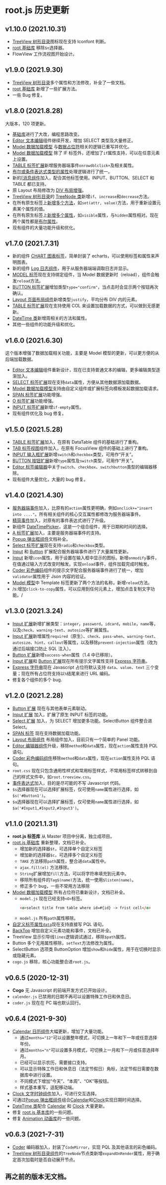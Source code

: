 # root.js 历史更新

## v1.10.0 (2021.10.31)

* [TreeView 树形目录](/root.js/treeview.md)图标现在支持 Iconfont 判断。
* [root 基础库](/root.js/root.md) 移除`$n`选择器。
* FlowView 工作流视图开始设计。

## v1.9.0 (2021.9.30)

* [TreeView 树形目录](/root.js/treeview.md)多个属性和方法修改，补全了一些文档。
* [root 基础库](/root.js/root.md) 新增了一些扩展方法。
* 一些 Bug 修复。

## v1.8.0 (2021.8.28)

大版本，120 项更新。

* [基础库](/root.js/root.md)进行了大改，编程思路改变。
* [Editor 文本编辑](/root.js/editor.md)组件继续开发，增加 SELECT 类型及大量修正。
* [Model 数据加载模型](/root.js/model.md) 与[数据占位符](/root.js/holder.md)相关的逻辑已重写并优化。
* [Model 数据加载模型](/root.js/model.md) 除了 IF 标签外，还增加了`if`属性支持，可以在任意元素上设置。
* [TABLE 标签扩展](/root.js/table.md)新增服务器端事件`onrowdblclick+`及相关属性。
* [布尔或条件表达式类型的属性](/root.js/boolean.md)处理逻辑进行了统一。
* 新的[[消息组件](/root.js/animation.md)加入，配合其他标签使用。INPUT、BUTTON、SELECT 和 TABLE 都已支持。
* 原 Layout 布局修改为 [DIV 布局增强](/root.js/div.md)。
* [TreeView 树形目录](/root.js/treeview.md)的 [TreeNode 类](/root.js/treenode.md)新增`if`、`increase`和`decrease`方法。
* 在所有原生标签上[新增多个方法](/root.js/root.md)，如`set(attr, value)`方法，用于重新设置元素某个属性的值。
* 在所有原生标签上[新增多个属性](/root.js/root.md)，如`visible`属性，与`hidden`属性相对。现在两个属性都是[布尔属性](/root.js/boolean.md)。
* 现有组件的大量功能升级和优化。

## v1.7.0 (2021.7.31)

* 新的组件 [CHART 图表标签](/root.js/chart.md)，简单封装了 echarts，可以使用标签和属性来声明图表。
* 新的组件 [Log 日志组件](/root.js/log.md)，用于从服务器端端调取日志并显示。
* [MODEL 标签](/root.js/model.md)现在支持绑定组件，当 Model 数据更新时（reload），组件会触发`reload`方法。
* [BUTTON 标签扩展](/root.js/button.md)增加类型`type="confirm"`，当点击时会显示两个按钮再次确认。
* [Layout 页面布局组件](/root.js/layout.md)新增类型`justify`，平均分布 DIV 内的元素。
* [TABLE 标签扩展](/root.js/table.md)现在支持使用 COL 来设置加载数据的方式，可以做到无感更新。
* [DateTime 类](/root.js/datetime.md)新增周相关的方法和属性。
* 其他一些组件的功能升级和优化。

## v1.6.0 (2021.6.30)

这个版本增强了数据加载相关功能，主要是 Model 模型的更新，可以更方便的从后端加载数据。

* [Editor 文本编辑](/root.js/editor.md)组件重新设计，现在已支持普通文本的编辑，更多编辑类型逐渐加入。
* [SELECT 标签扩展](/root.js/select.md)现在支持`data`属性，方便从其他数据源加载数据。
* [Model 数据加载模型](/root.js/model.md)支持由自定义组件或扩展标签向模板发起数据加载请求。
* [SPAN 标签扩展](/root.js/model.md)功能增强。
* [O 标签扩展](/root.js/model.md)功能增强。
* [INPUT 标签扩展](/root.js/input.md)新增`if-empty`属性。
* 现有组件优化及 bug 修复。

## v1.5.0 (2021.5.28)

* [TABLE 标签扩展](/root.js/table.md)加入，在原有 DataTable 组件的基础进行了重构。
* [TAB 标签视图](/root.js/tab.md)组件加入，在原有 FocusView 组件的基础上进行了重构。
* [INPUT 输入框扩展](/root.js/input.md)新增`switch`和`checkbox`类型，可用作“开关”。
* [BUTTON 按钮扩展](/root.js/button.md)新增`type`属性及`switch`类型，可用作“开关”。
* [Editor 标签编辑器](/root.js/editor.md)中关于`switch`、`checkbox`、`switchbutton`类型的编辑器移除。
* 现有组件大量优化，大量的 bug 修复。

## v1.4.0 (2021.4.30)

* [服务器端事件](/root.js/server.md)加入，比原有的`action`属性更明确，例如`onclick+="insert into ...."`。所有相关组件的核心交互属性都修改为服务器端事件。
* [精简事件](/root.js/event.md)加入，对原有的事件表达式进行了升级。
* 新组件 [DateTimePicker](/root.js/datetimepicker.md)，这是一个组合组件，用于日期和时间的选择。
* [A 标签扩展](/root.js/anchor.md)加入，主要是服务器端事件的支持。
* [Popup 弹出框组件](/root.js/popup.md)文档补全。
* [Select 标签扩展](/root.js/select.md)现在支持`radio`和`checkbox`类型。
* [Input](/root.js/input.md) 和 [Button](/root.js/button.md) 扩展配合服务器端事件进行了大量属性更新。
* [Input](/root.js/input.md) 新增`icon`属性，用于设置在输入框中显示的图标。新增`onmodify`事件，在值通过输入方式改变时触发。实现`onload`事件，组件加载完成时触发。
* [Coder 彩色编码](/root.js/coder.md)组件的提示文字配合服务器端事件进行了统一，增加`validator`属性用于 Json 内容的验证。
* [Model 模型](/root/js/model.md)中 Template 标签更新了两个方法的名称，新增`reload`方法。
* /s:增加`click-to-copy`属性，可以应用到任何元素上，增加点击复制文字功能。/

## v1.3.0 (2021.3.24)

* [Input 扩展](/root.js/input.md)新增扩展类型：`integer`，`password`，`idcard`，`mobile`，`name`等，以及`check`、`warning-text`、`autosize`等扩展属性。
* [Input 扩展](/root.js/input.md)新增属性`required`（原生）、`check`、`pass-when`、`warning-text`、`autosize`、`hint`、`callout`等属性，以及移除`prevent-injection`属性（改为通过后端接口防止 SQL 注入）。
* [Button 扩展](/root.js/button.md)新增`success-when`属性（1.4 中已移除）。
* [Input 扩展](/root.js/input.md)和 [Button 扩展](/root.js/button.md)现在所有提示文字属性支持 [Express 字符串](/root.js/express.md)。
* [Express 字符串](/root.js/express.md)现在 Javascript 占位符默认支持 `data`、`value`、`text` 三个变量；现在所有占位符支持以`%`结尾来进行 URL 编码。
* 修复各个组件的多个 bug.

## v1.2.0 (2021.2.28)

* [Button 扩展](/root.js/button.md) 现在与其他表单元素联动。
* [Input 扩展](/root.js/input.md) 加入，扩展了原生 INPUT 标签的功能。
* [Select 扩展](/root.js/select.md) 加入，为 SELECT 增加更多功能。SelectButton 组件整合进 Select。
* [SPAN 标签](/root.js/model.md) 现在支持数据加载功能。
* [Layout 布局组件](/root.js/layout.md) 布局组件加入，目前只有一个简单的 Panel 功能。
* [Editor 编辑器组件](/root.js/editor.md)升级，移除`method`和`data`属性，现在`action`属性支持 PQL 语句。
* [Coder 彩色编码组件](/root.js/coder.md)移除`method`和`data`属性，现在`action`属性支持 PQL 语句。
* `root.css` 现在只包含通用性样式和常用标签样式，不常用标签样式转移到自己的样式文件中，如`root.treeview.css`。
* [事件表达式](/root.js/event.md)加入，目的是尽可能的不写 Javascript 代码。
* `$s`选择器现在可以选择扩展标签，仅可使用`name`属性进行选择，如`$s('#Button1')`。
* `$a`选择器现在可以选择扩展标签，仅可使用`name`属性进行选择，如`$a('#Input1,#Input2,#Input3')`。

## v1.1.0 (2021.1.31)

* **root.js 标签库** 从 Master 项目中分离，独立成项目。
* [root.js 基础库](/root.js/root.md) 重新整理，文档已补全。
    + 增加新的选择器`$t`，可选择单个自定义标签
    + 增加新的选择器`$c`，可选择多个自定义标签
    + `TAKE` 方法移除`path`属性，整合进`data`属性中。
    + `ajax.fill(el)` 方法移除。
    + `String`扩展增加`fill`方法，可以将字符串填充到元素中。
    + 移除所有组件的`Tag$(name)`方法，统一使用`$listen(name)`。
    + 修正多个 bug，一些不常用方法移除
* [Model 数据加载模型](/root.js/model.md) 所有占位符已重新设计，文档已补全。
    + `model.js` 现在已经支持`<O>`标签。
        ```html
        <o>select title from table where id=#{id} -> frist cell</o>
        ```
    * `model.js` 所有`path`属性移除。
* [自定义标签属性`data`](/root.js/data.md)现在支持直接写 PQL 语句。
* [BackTop](/root.js/backtop.md) 增加自定义元素功能和事件，文档已补全。
* TreeView 显示引导线`lines`逻辑调试通过，移除`$path`属性。
* Button 多个无用属性移除，`setText`方法修改为属性。
* SelectButton 选项类 ButtonOption 增加`show`和`hide`属性，用于在切换时显示或隐藏元素。
* `cogo.js` 移除，核心功能整合进`root.js`。

## v0.6.5 (2020-12-31)

* **Cogo** 无 Javascript 的前端开发方式已开始设计。
* `calender.js` 已禁用的日期不再可以设置特殊工作日和休息日。
* `coder.js` 现在在 PC 端也默认回行。

## v0.6.4 (2021-9-30)

* [Calendar 日历组件](/root.js/calendar.md)大幅更新，增加了大量功能。
    * 通过`months="12"`可以设置整年模式，可切换上一年和下一年或任意选择年份。
    * 通过`months="n"`可以设置多月模式，可切换上一月和下一月或任意选择年月。
    * 已经可以显示农历，需要接口支持。
    * 可以显示特殊工作日和休息日（法定节假日）角标，法定节假日需要在数据库中进行设置。
    * 不同模式下增加“今天”、“本周”、“OK”等按钮。
    * 样式基本重写，适配移动端。
* [Clock 文字时钟组件](/root.js/clock.md)加入，可进行交互选择。
* 可通过[Popup 弹出框组件](/root.js/popup.md)组合[Calendar](/root.js/calendar.md)和[Clock](/root.js/clock.md)实现日期时间选择。
* [DateTime 类](/root.js/datetime.md)配合 [Calendar](/root.js/calendar.md) 和 [Clock](/root.js/clock.md) 大量更新。
* 修复 [root.js 基本库](/root.js/root.md)的一些问题。
* 修复 [Animation 动画库](/root.js/animation.md)的一些问题。

## v0.6.3 (2021-7-31)

* [Coder](/root.js/coder.md) 编码器加入，封装了`CodeMirror`，实现 PQL 及其他语言的彩色编码。
* [TreeView 树形目录组件](/root.js/treeview.md)的`TreeNode`节点类新增`expandOnRender`属性，用于确定首次加载时是否自动展开节点。

## 再之前的版本无文档。